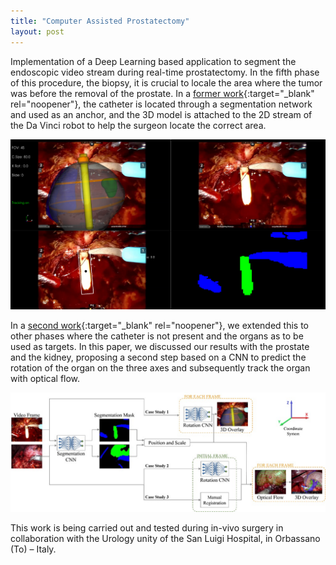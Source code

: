 ```yaml
---
title: "Computer Assisted Prostatectomy"
layout: post
---
```


Implementation of a Deep Learning based application to segment the endoscopic video stream during real-time prostatectomy. In the fifth phase of this procedure, the biopsy, it is crucial to locale the area where the tumor was before the removal of the prostate. In a [former work](https://link.springer.com/article/10.1007/s11548-021-02432-y){:target="_blank" rel="noopener"}, the catheter is located through a segmentation network and used as an anchor, and the 3D model is attached to the 2D stream of the Da Vinci robot to help the surgeon locate the correct area. 

![Catheter Segmentation](../assets/prostate1.png)

In a [second work](https://onlinelibrary.wiley.com/doi/10.1002/rcs.2387){:target="_blank" rel="noopener"}, we extended this to other phases where the catheter is not present and the organs as to be used as targets. In this paper, we discussed our results with the prostate and the kidney, proposing a second step based on a CNN to predict the rotation of the organ on the three axes and subsequently track the organ with optical flow. 

![Pipeline](../assets/prostate2.jpeg)

This work is being carried out and tested during in-vivo surgery in collaboration with the Urology unity of the San Luigi Hospital, in Orbassano (To) – Italy.
